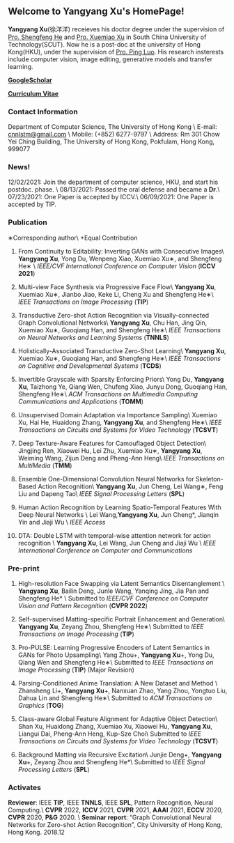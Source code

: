 ## Welcome to **Yangyang Xu**'s HomePage!

**Yangyang Xu**(徐洋洋) receieves his doctor degree under the supervision of [Pro. Shengfeng He](https://shengfenghe.com/) and [Pro. Xuemiao Xu](https://scut-mm.github.io/people.html) in South China University of Technology(SCUT). Now he is a post-doc at the university of Hong Kong(HKU), under the supervision of [Pro. Ping Luo](http://luoping.me/). His research insterests include computer vision, image editing, generative models and transfer learning.


[**GoogleScholar**](https://scholar.google.com/citations?user=SmlxBFAAAAAJ&hl=zh-CN)

[**Curriculum Vitae**](https://raw.githubusercontent.com/cnnlstm/cnnlstm.github.io/main/YangyangXu_cv.pdf)

### Contact Information
Department of Computer Science, The University of Hong Kong \\
E-mail: cnnlstm@gmail.com \\
Mobile:  (+852) 6277-9797 \\
Address: Rm 301 Chow Yei Ching Building, The University of Hong Kong, Pokfulam, Hong Kong, 999077

### News!
12/02/2021: Join the department of computer science, HKU, and start his postdoc. phase. \\
08/13/2021: Passed the oral defense and became a **Dr**.\\
07/23/2021: One Paper is accepted by ICCV.\\
06/09/2021: One Paper is accepted by TIP.

### Publication

∗Corresponding author\\
+Equal Contribution

1. From Continuity to Editability: Inverting GANs with Consecutive Images\\
**Yangyang Xu**, Yong Du, Wenpeng Xiao, Xuemiao Xu∗, and Shengfeng He∗ \\
_IEEE/CVF International Conference on Computer Vision_ (**ICCV 2021**)

2. Multi-view Face Synthesis via Progressive Face Flow\\
**Yangyang Xu**, Xuemiao Xu∗, Jianbo Jiao, Keke Li, Cheng Xu and Shengfeng He∗\\
_IEEE Transactions on Image Processing_ (**TIP**)

3. Transductive Zero-shot Action Recognition via Visually-connected Graph Convolutional Networks\\
**Yangyang Xu**, Chu Han, Jing Qin, Xuemiao Xu∗, Guoqiang Han, and Shengfeng
He∗\\
_IEEE Transactions on Neural Networks and Learning Systems_ (**TNNLS**)

4. Holistically-Associated Transductive Zero-Shot Learning\\
**Yangyang Xu**, Xuemiao Xu∗, Guoqiang Han, and Shengfeng He∗\\
_IEEE Transactions on Cognitive and Developmental Systems_ (**TCDS**)

5. Invertible Grayscale with Sparsity Enforcing Priors\\
Yong Du, **Yangyang Xu**, Taizhong Ye, Qiang Wen, Chufeng Xiao, Junyu
Dong, Guoqiang Han, Shengfeng He∗\\
_ACM Transactions on Multimedia Computing Communications and Applications_ (**TOMM**)

6. Unsupervised Domain Adaptation via Importance Sampling\\
Xuemiao Xu, Hai He, Huaidong Zhang, **Yangyang Xu**, and Shengfeng He∗\\
_IEEE Transactions on Circuits and Systems for Video Technology_ (**TCSVT**)

7. Deep Texture-Aware Features for Camouflaged Object Detection\\
Jingjing Ren, Xiaowei Hu, Lei Zhu, Xuemiao Xu∗, **Yangyang Xu**, Weiming Wang, Zijun Deng and Pheng-Ann Heng\\
_IEEE Transactions on MultiMedia_ (**TMM**)

8. Ensemble One-Dimensional Convolution Neural Networks for Skeleton-Based Action Recognition\\
**Yangyang Xu**, Jun Cheng, Lei Wang∗, Feng Liu and Dapeng Tao\\
_IEEE Signal Processing Letters_ (**SPL**)

9. Human Action Recognition by Learning Spatio-Temporal Features With Deep Neural Networks \\
Lei Wang,**Yangyang Xu**, Jun Cheng*, Jianqin Yin and Jiaji Wu  \\
_IEEE Access_

10. DTA: Double LSTM with temporal-wise attention network for action recognition \\
**Yangyang Xu**, Lei Wang, Jun Cheng and Jiaji Wu \\
_IEEE International Conference on Computer and Communications_



### Pre-print


1. High-resolution Face Swapping via Latent Semantics Disentanglement \\
**Yangyang Xu**,  Bailin Deng, Junle Wang, Yanqing Jing, Jia Pan and Shengfeng He*  \\
Submitted to _IEEE/CVF Conference on Computer Vision and Pattern Recognition_ (**CVPR 2022**)


2. Self-supervised Matting-specific Portrait Enhancement and Generation\\
**Yangyang Xu**, Zeyang Zhou, Shengfeng He∗\\
Submitted to _IEEE Transactions on Image Processing_ (**TIP**) 

3. Pro-PULSE: Learning Progressive Encoders of Latent Semantics in GANs for
Photo Upsampling\\
Yang Zhou+, **Yangyang
Xu**+, Yong Du, Qiang Wen and Shengfeng He∗\\
Submitted to _IEEE Transactions on Image Processing_ (**TIP**) (Major Revision)

4. Parsing-Conditioned Anime Translation: A New Dataset and Method \\
Zhansheng Li+, **Yangyang Xu**+, Nanxuan Zhao, Yang Zhou, Yongtuo Liu, Dahua Lin and Shengfeng He∗\\
Submitted to _ACM Transactions on Graphics_ (**TOG**)

5. Class-aware Global Feature Alignment for Adaptive Object Detection\\
Shan Xu, Huaidong Zhang, Xuemiao Xu, Xiaowei Hu, **Yangyang Xu**, Liangui Dai, Pheng-Ann Heng, Kup-Sze Choi\\
Submitted to _IEEE Transactions on Circuits and Systems for Video Technology_ (**TCSVT**)

6. Background Matting via Recursive Excitation\\
Junjie Deng+, **Yangyang Xu**+, Zeyang Zhou and Shengfeng He*\\
Submitted to _IEEE Signal Processing Letters_ (**SPL**)




### Activates
**Reviewer**: IEEE **TIP**, IEEE **TNNLS**, IEEE **SPL**, Pattern Recognition, Neural Computing.\\
              **CVPR** 2022, **ICCV** 2021, **CVPR** 2021,  **AAAI** 2021, **ECCV** 2020, **CVPR** 2020, **P&G** 2020. \\
**Seminar report**: “Graph Convolutional Neural Networks for Zero-shot Action Recognition”, City University of Hong Kong, Hong Kong. 2018.12

